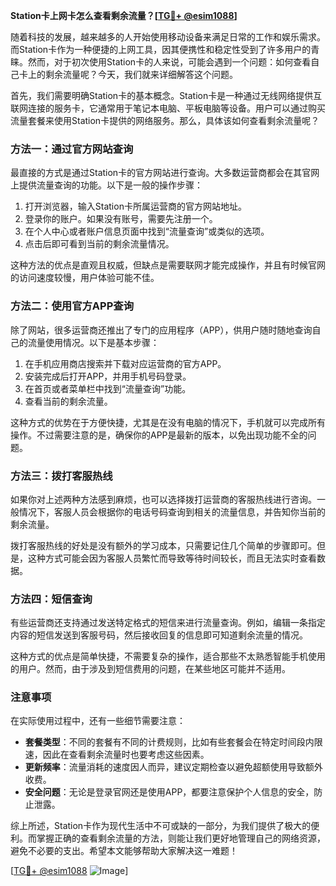 **Station卡上网卡怎么查看剩余流量？[[TG💪+ @esim1088](https://t.me/s/esim1088)]**

随着科技的发展，越来越多的人开始使用移动设备来满足日常的工作和娱乐需求。而Station卡作为一种便捷的上网工具，因其便携性和稳定性受到了许多用户的青睐。然而，对于初次使用Station卡的人来说，可能会遇到一个问题：如何查看自己卡上的剩余流量呢？今天，我们就来详细解答这个问题。

首先，我们需要明确Station卡的基本概念。Station卡是一种通过无线网络提供互联网连接的服务卡，它通常用于笔记本电脑、平板电脑等设备。用户可以通过购买流量套餐来使用Station卡提供的网络服务。那么，具体该如何查看剩余流量呢？

### 方法一：通过官方网站查询

最直接的方式是通过Station卡的官方网站进行查询。大多数运营商都会在其官网上提供流量查询的功能。以下是一般的操作步骤：

1. 打开浏览器，输入Station卡所属运营商的官方网站地址。
2. 登录你的账户。如果没有账号，需要先注册一个。
3. 在个人中心或者账户信息页面中找到“流量查询”或类似的选项。
4. 点击后即可看到当前的剩余流量情况。

这种方法的优点是直观且权威，但缺点是需要联网才能完成操作，并且有时候官网的访问速度较慢，用户体验可能不佳。

### 方法二：使用官方APP查询

除了网站，很多运营商还推出了专门的应用程序（APP），供用户随时随地查询自己的流量使用情况。以下是基本步骤：

1. 在手机应用商店搜索并下载对应运营商的官方APP。
2. 安装完成后打开APP，并用手机号码登录。
3. 在首页或者菜单栏中找到“流量查询”功能。
4. 查看当前的剩余流量。

这种方式的优势在于方便快捷，尤其是在没有电脑的情况下，手机就可以完成所有操作。不过需要注意的是，确保你的APP是最新的版本，以免出现功能不全的问题。

### 方法三：拨打客服热线

如果你对上述两种方法感到麻烦，也可以选择拨打运营商的客服热线进行咨询。一般情况下，客服人员会根据你的电话号码查询到相关的流量信息，并告知你当前的剩余流量。

拨打客服热线的好处是没有额外的学习成本，只需要记住几个简单的步骤即可。但是，这种方式可能会因为客服人员繁忙而导致等待时间较长，而且无法实时查看数据。

### 方法四：短信查询

有些运营商还支持通过发送特定格式的短信来进行流量查询。例如，编辑一条指定内容的短信发送到客服号码，然后接收回复的信息即可知道剩余流量的情况。

这种方式的优点是简单快捷，不需要复杂的操作，适合那些不太熟悉智能手机使用的用户。然而，由于涉及到短信费用的问题，在某些地区可能并不适用。

### 注意事项

在实际使用过程中，还有一些细节需要注意：

- **套餐类型**：不同的套餐有不同的计费规则，比如有些套餐会在特定时间段内限速，因此在查看剩余流量时也要考虑这些因素。
- **更新频率**：流量消耗的速度因人而异，建议定期检查以避免超额使用导致额外收费。
- **安全问题**：无论是登录官网还是使用APP，都要注意保护个人信息的安全，防止泄露。

综上所述，Station卡作为现代生活中不可或缺的一部分，为我们提供了极大的便利。而掌握正确的查看剩余流量的方法，则能让我们更好地管理自己的网络资源，避免不必要的支出。希望本文能够帮助大家解决这一难题！

[[TG💪+ @esim1088](https://t.me/s/esim1088) ![Image](https://i.postimg.cc/4NQfJmqS/Snipaste-2025-05-13-00-14-12.png)]